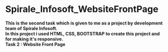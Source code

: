 # Spirale_Infosoft_WebsiteFrontPage
<b> This is the second task which is given to me as a project  by development team of  Spirale Infosoft.</b><br>
<b>In this project i used HTML, CSS, BOOTSTRAP to create this project and for making it's responsive.</b><br>
<b>Task 2 : Website Front Page</b>
